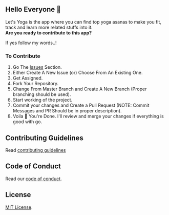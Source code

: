 ## Hello Everyone :wave:

Let's Yoga is the app where you can find top yoga asanas to make you fit, track and learn more related stuffs into it. 
<br>
**Are you ready to contribute to this app?**

If yes follow my words..!


### To Contribute
1. Go The [Issues](https://github.com/AjaySharvesh3/Lets-Yoga/issues) Section.
2. Either Create A New Issue (or) Choose From An Existing One.
3. Get Assigned.
4. Fork Your Repository.
5. Change From Master Branch and Create A New Branch (Proper branching should be used).
6. Start working of the project.
7. Commit your changes and Create a Pull Request (NOTE: Commit Messages and PR Should be in proper description).
8. Voila :clap: You're Done. I'll review and merge your changes if everything is good with go.


## Contributing Guidelines
Read [contributing guidelines](https://github.com/AjaySharvesh3/Lets-Yoga/blob/master/CONTRIBUTING.md)


## Code of Conduct
Read our [code of conduct](/CODE_OF_CONDUCT.md).


## License
[MIT License](/LICENSE).

